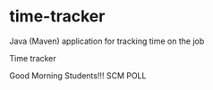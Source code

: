 # time-tracker
Java (Maven) application for tracking time on the job

Time tracker

Good Morning Students!!!
SCM POLL
